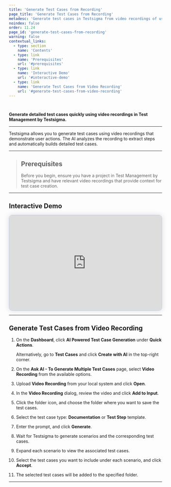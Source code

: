 ```yaml
---
title: 'Generate Test Cases from Recording'
page_title: 'Generate Test Cases from Recording'
metadesc: 'Generate test cases in Testsigma from video recordings of user actions | AI analyzes the video, extracts steps, and creates detailed, accurate test cases automatically'
noindex: false
order: 11.24
page_id: 'generate-test-cases-from-recording'
warning: false
contextual_links:
  - type: section
    name: 'Contents'
  - type: link
    name: 'Prerequisites'
    url: '#prerequisites'
  - type: link
    name: 'Interactive Demo'
    url: '#interactive-demo'
  - type: link
    name: 'Generate Test Cases from Video Recording'
    url: '#generate-test-cases-from-video-recording'
---
```


<br>

**Generate detailed test cases quickly using video recordings in Test Management by Testsigma.**

---

Testsigma allows you to generate test cases using video recordings that demonstrate user actions. The AI analyzes the recording to extract steps and automatically builds detailed test cases.

---

> ## **Prerequisites**
>
> Before you begin, ensure you have a project in Test Management by Testsigma and have relevant video recordings that provide context for test case creation.

---

## **Interactive Demo**

<div>
  <script async src="https://js.storylane.io/js/v2/storylane.js"></script>
  <div class="sl-embed" style="position:relative;padding-bottom:calc(57.42% + 25px);width:100%;height:0;transform:scale(1)">
    <iframe loading="lazy" class="sl-demo" src="https://app.storylane.io/demo/abvvhj5w0xnq?embed=inline" name="sl-embed" allow="fullscreen" allowfullscreen style="position:absolute;top:0;left:0;width:100%!important;height:100%!important;border:1px solid rgba(63,95,172,0.35);box-shadow: 0px 0px 18px rgba(26, 19, 72, 0.15);border-radius:10px;box-sizing:border-box;"></iframe>
  </div>
</div>

---

## **Generate Test Cases from Video Recording**

1. On the **Dashboard**, click **AI Powered Test Case Generation** under **Quick Actions**.

   Alternatively, go to **Test Cases** and click **Create with AI** in the top-right corner.

2. On the **Ask AI - To Generate Multiple Test Cases** page, select **Video Recording** from the available options.

3. Upload **Video Recording** from your local system and click **Open**.

4. In the **Video Recording** dialog, review the video and click **Add to Input**.

5. Click the folder icon, and choose the folder where you want to save the test cases.

6. Select the test case type: **Documentation** or **Test Step** template.

7. Enter the prompt, and click **Generate**.

8. Wait for Testsigma to generate scenarios and the corresponding test cases.

9. Expand each scenario to view the associated test cases.

10. Select the test cases you want to include under each scenario, and click **Accept**.

11. The selected test cases will be added to the specified folder.

---
